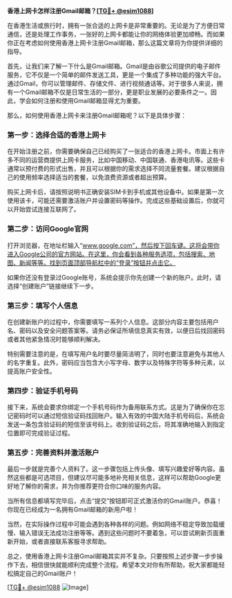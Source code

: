 **香港上网卡怎样注册Gmail邮箱？[[TG💪+ @esim1088](https://t.me/s/esim1088)]**

在香港生活或旅行时，拥有一张合适的上网卡是非常重要的。无论是为了方便日常通信，还是处理工作事务，一张好的上网卡都能让你的网络体验更加顺畅。而如果你正在考虑如何使用香港上网卡注册Gmail邮箱，那么这篇文章将为你提供详细的指导。

首先，让我们来了解一下什么是Gmail邮箱。Gmail是由谷歌公司提供的电子邮件服务，它不仅是一个简单的邮件发送工具，更是一个集成了多种功能的强大平台。通过Gmail，你可以管理邮件、存储文件、进行视频通话等。对于很多人来说，拥有一个Gmail邮箱不仅是日常生活的一部分，更是职业发展的必要条件之一。因此，学会如何注册和使用Gmail邮箱显得尤为重要。

那么，如何使用香港上网卡来注册Gmail邮箱呢？以下是具体步骤：

### 第一步：选择合适的香港上网卡

在开始注册之前，你需要确保自己已经购买了一张适合的香港上网卡。市面上有许多不同的运营商提供上网卡服务，比如中国移动、中国联通、香港电讯等。这些卡通常以预付费的形式出售，并且可以根据你的需求选择不同流量套餐。建议根据自己的使用频率选择适当的套餐，以免浪费资源或者超出预算。

购买上网卡后，请按照说明书正确安装SIM卡到手机或其他设备中。如果是第一次使用该卡，可能还需要激活账户并设置密码等操作。完成这些基础设置后，你就可以开始尝试连接互联网了。

### 第二步：访问Google官网

打开浏览器，在地址栏输入“www.google.com”，然后按下回车键。这将会带你进入Google公司的官方网站。在这里，你会看到各种服务选项，包括搜索、地图、新闻等等。找到页面顶部导航栏中的“登录”按钮并点击它。

如果你还没有登录过Google账号，系统会提示你先创建一个新的账户。此时，请选择“创建账户”链接继续下一步。

### 第三步：填写个人信息

在创建新账户的过程中，你需要填写一系列个人信息。这部分内容主要包括用户名、密码以及安全问题答案等。请务必保证所填信息真实有效，以便日后找回密码或者其他紧急情况时能够顺利解决。

特别需要注意的是，在填写用户名时要尽量简洁明了，同时也要注意避免与其他人的名字重复。此外，密码应当包含大小写字母、数字以及特殊字符等多种元素，以提高账户安全性。

### 第四步：验证手机号码

接下来，系统会要求你绑定一个手机号码作为备用联系方式。这是为了确保你在忘记密码时可以通过短信验证码找回账户。输入有效的中国大陆手机号码后，系统会发送一条包含验证码的短信至该号码上。收到验证码之后，将其准确地输入到指定位置即可完成验证过程。

### 第五步：完善资料并激活账户

最后一步就是完善个人资料了。这一步骤包括上传头像、填写兴趣爱好等内容。虽然这些都是可选项目，但建议尽可能多地补充相关信息，这样可以帮助Google更好地了解你的需求，并为你推荐更符合你口味的服务内容。

当所有信息都填写完毕后，点击“提交”按钮即可正式激活你的Gmail账户。恭喜！你现在已经成为一名拥有Gmail邮箱的新用户啦！

当然，在实际操作过程中可能会遇到各种各样的问题。例如网络不稳定导致加载缓慢、输入错误无法成功注册等等。遇到这些问题时不要着急，可以尝试刷新页面重新开始，或者直接联系客服寻求帮助。

总之，使用香港上网卡注册Gmail邮箱其实并不复杂。只要按照上述步骤一步步操作下去，相信很快就能顺利完成整个流程。希望本文对你有所帮助，祝大家都能轻松搞定自己的Gmail账户！

[[TG💪+ @esim1088](https://t.me/s/esim1088) ![Image](https://i.postimg.cc/4NQfJmqS/Snipaste-2025-05-13-00-14-12.png)]